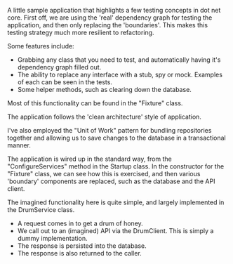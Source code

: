 A little sample application that highlights a few testing concepts in dot net core. First off, we are using the 'real' dependency graph for testing the application, and then only replacing the 'boundaries'. This makes this testing strategy much more resilient to refactoring.

Some features include:

- Grabbing any class that you need to test, and automatically having it's dependency graph filled out.
- The ability to replace any interface with a stub, spy or mock. Examples of each can be seen in the tests.
- Some helper methods, such as clearing down the database. 

Most of this functionality can be found in the "Fixture" class.

The application follows the 'clean architecture' style of application.

I've also employed the "Unit of Work" pattern for bundling repositories together and allowing us to save changes to the database in a transactional manner.

The application is wired up in the standard way, from the "ConfigureServices" method in the Startup class. In the constructor for the "Fixture" class, we can see how this is exercised, and then various 'boundary' components are replaced, such as the database and the API client.

The imagined functionality here is quite simple, and largely implemented in the DrumService class.

- A request comes in to get a drum of honey.
- We call out to an (imagined) API via the DrumClient. This is simply a dummy implementation.
- The response is persisted into the database.
- The response is also returned to the caller.
